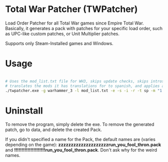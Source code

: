 # Total War Patcher (TWPatcher)

Load Order Patcher for all Total War games since Empire Total War. Basically, it generates a pack with patches for your specific load order, such as UPC-like custom patches, or Unit Multiplier patches.

Supports only Steam-Installed games and Windows.

# Usage

```bash

# Uses the mod_list.txt file for WH3, skips update checks, skips intros, removes the trait limit,
# translates the mods it has translations for to spanish, and applies an unit multiplier of 1.5X. 
./twpatcher.exe -g warhammer_3 -l mod_list.txt -e -s -i -r -t sp -m "1.5"

```

# Uninstall

To remove the program, simply delete the exe. To remove the generated patch, go to data, and delete the created Pack.

If you didn't specified a name for the Pack, the default names are (varies depending on the game): **zzzzzzzzzzzzzzzzzzzzrun_you_fool_thron.pack** and **!!!!!!!!!!!!!!!!!!!!!run_you_fool_thron.pack**. Don't ask why for the weird names.
